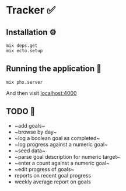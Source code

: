 # Tracker ✅

## Installation ⚙️

```
mix deps.get
mix ecto.setup
```

## Running the application 🚀

```
mix phx.server
```

And then visit [localhost:4000](http://localhost:4000)

## TODO 🚧

- ~add goals~
- ~browse by day~
- ~log a boolean goal as completed~
- ~log progress against a numeric goal~
- ~seed data~
- ~parse goal description for numeric target~
- ~enter a count against a numeric goal~
- ~edit progress of goals~
- reports on recent goal progress
- weekly average report on goals
